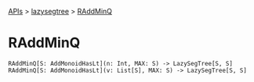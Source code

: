 [APIs](../index.md) > [lazysegtree](./index.md) > [RAddMinQ]()

# RAddMinQ

```
RAddMinQ[S: AddMonoidHasLt](n: Int, MAX: S) -> LazySegTree[S, S]
RAddMinQ[S: AddMonoidHasLt](v: List[S], MAX: S) -> LazySegTree[S, S]
```
